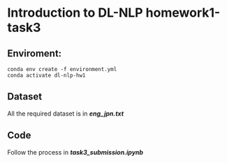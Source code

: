# Introduction to DL-NLP homework1-task3

## Enviroment:

```
conda env create -f environment.yml
conda activate dl-nlp-hw1
```

## Dataset
All the required dataset is in ***eng_jpn.txt***

## Code
Follow the process in ***task3_submission.ipynb***

